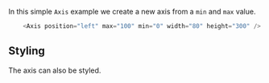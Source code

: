 
In this simple `Axis` example we create a new axis from a `min` and `max` value.

```js
    <Axis position="left" max="100" min="0" width="80" height="300" />
```

## Styling

The axis can also be styled.

